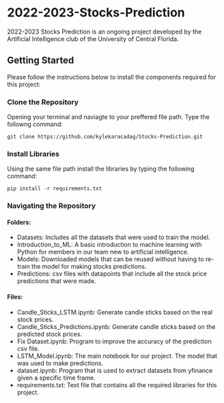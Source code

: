 # 2022-2023-Stocks-Prediction

2022-2023 Stocks Prediction is an ongoing project developed by the Artificial Intelligence club of the University of Central Florida.

## Getting Started

Please follow the instructions below to install the components required for this project:

### Clone the Repository
Opening your terminal and naviagte to your preffered file path.
Type the followng command:
```
git clone https://github.com/kylekaracadag/Stocks-Prediction.git
```

### Install Libraries
Using the same file path install the libraries by typing the following command:
```
pip install -r requirements.txt
```

### Navigating the Repository
#### Folders:
- Datasets: Includes all the datasets that were used to train the model. <br>
- Introduction_to_ML: A basic introduction to machine learning with Python for members in our team new to artificial intelligence. <br>
- Models: Downloaded models that can be reused without having to re-train the model for making stocks predictions. <br>
- Predictions: csv files with datapoints that include all the stock price predictions that were made. <br>

#### Files:
- Candle_Sticks_LSTM.ipynb: Generate candle sticks based on the real stock prices.<br>
- Candle_Sticks_Predictions.ipynb: Generate candle sticks based on the predicted stock prices.<br>
- Fix Dataset.ipynb: Program to improve the accuracy of the prediction csv file.<br>
- LSTM_Model.ipynb: The main notebook for our project. The model that was used to make predictions.<br>
- dataset.ipynb: Program that is used to extract datasets from yfinance given a specific time frame.<br>
- requirements.txt: Text file that contains all the required libraries for this project.<br>
